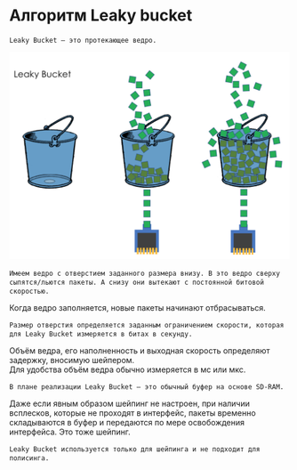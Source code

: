 # Алгоритм Leaky bucket

    Leaky Bucket — это протекающее ведро.

![](../../../.gitbook/assets/image%20%2826%29.png)

  
  
    Имеем ведро с отверстием заданного размера внизу. В это ведро сверху сыпятся/льются пакеты. А снизу они вытекают с постоянной битовой скоростью.  
Когда ведро заполняется, новые пакеты начинают отбрасываться.   
  
    Размер отверстия определяется заданным ограничением скорости, которая для Leaky Bucket измеряется в битах в секунду.  
Объём ведра, его наполненность и выходная скорость определяют задержку, вносимую шейпером.  
Для удобства объём ведра обычно измеряется в мс или мкс.   
  
    В плане реализации Leaky Bucket — это обычный буфер на основе SD-RAM.  
Даже если явным образом шейпинг не настроен, при наличии всплесков, которые не проходят в интерфейс, пакеты временно складываются в буфер и передаются по мере освобождения интерфейса. Это тоже шейпинг.  
  
    Leaky Bucket используется только для шейпинга и не подходит для полисинга.

